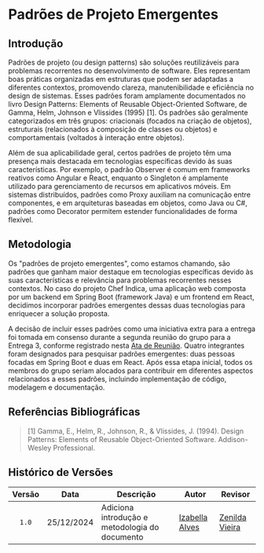 # Padrões de Projeto Emergentes

## Introdução

Padrões de projeto (ou design patterns) são soluções reutilizáveis para problemas recorrentes no desenvolvimento de software. Eles representam boas práticas organizadas em estruturas que podem ser adaptadas a diferentes contextos, promovendo clareza, manutenibilidade e eficiência no design de sistemas. Esses padrões foram amplamente documentados no livro Design Patterns: Elements of Reusable Object-Oriented Software, de Gamma, Helm, Johnson e Vlissides (1995) [1]. Os padrões são geralmente categorizados em três grupos: criacionais (focados na criação de objetos), estruturais (relacionados à composição de classes ou objetos) e comportamentais (voltados à interação entre objetos).

Além de sua aplicabilidade geral, certos padrões de projeto têm uma presença mais destacada em tecnologias específicas devido às suas características. Por exemplo, o padrão Observer é comum em frameworks reativos como Angular e React, enquanto o Singleton é amplamente utilizado para gerenciamento de recursos em aplicativos móveis. Em sistemas distribuídos, padrões como Proxy auxiliam na comunicação entre componentes, e em arquiteturas baseadas em objetos, como Java ou C#, padrões como Decorator permitem estender funcionalidades de forma flexível.

## Metodologia

Os "padrões de projeto emergentes", como estamos chamando, são padrões que ganham maior destaque em tecnologias específicas devido às suas características e relevância para problemas recorrentes nesses contextos. No caso do projeto Chef Indica, uma aplicação web composta por um backend em Spring Boot (framework Java) e um frontend em React, decidimos incorporar padrões emergentes dessas duas tecnologias para enriquecer a solução proposta.

A decisão de incluir esses padrões como uma iniciativa extra para a entrega foi tomada em consenso durante a segunda reunião do grupo para a Entrega 3, conforme registrado nesta [Ata de Reunião](https://unbarqdsw2024-2.github.io/2024.2_G10_Recomendacao_Entrega_03/#/atas-reuniao/ata-reuniao-17-12). Quatro integrantes foram designados para pesquisar padrões emergentes: duas pessoas focadas em Spring Boot e duas em React. Após essa etapa inicial, todos os membros do grupo seriam alocados para contribuir em diferentes aspectos relacionados a esses padrões, incluindo implementação de código, modelagem e documentação.

## Referências Bibliográficas

> [1] Gamma, E., Helm, R., Johnson, R., & Vlissides, J. (1994). Design Patterns: Elements of Reusable Object-Oriented Software. Addison-Wesley Professional.
> 

## Histórico de Versões

| Versão | Data | Descrição | Autor | Revisor |
| :----: | ---- | --------- | ----- | ------- |
| `1.0`  |25/12/2024| Adiciona introdução e metodologia do documento |[Izabella Alves](https://github.com/izabellaalves)|[Zenilda Vieira](https://github.com/ZenildaVieira)|
